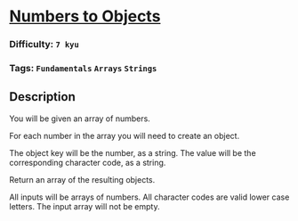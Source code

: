 # [Numbers to Objects](https://www.codewars.com/kata/57ced2c1c6fdc22123000316)

### Difficulty: `7 kyu`

### Tags: `Fundamentals` `Arrays` `Strings`

## Description

You will be given an array of numbers.

For each number in the array you will need to create an object.

The object key will be the number, as a string. The value will be the corresponding character code, as a string.

Return an array of the resulting objects.

All inputs will be arrays of numbers. All character codes are valid lower case letters. The input array will not be empty.
